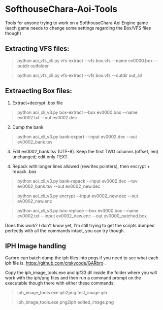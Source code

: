# SofthouseChara-Aoi-Tools
Tools for anyone trying to work on a SofthouseChara Aoi Engine game (each game needs to change some settings regarding the Box/VFS files though)

## Extracting VFS files:
> python aoi_vfs_cli.py vfs-extract --vfs box.vfs --name ev0000.box --outdir outfolder

> python aoi_vfs_cli.py vfs-extract --vfs box.vfs --outdir out_all

## Extraacting Box files:
1) Extract+decrypt .box file
> python aoi_cli_v3.py box-extract --box ev0000.box --name ev0002.txt --out ev0002.dec

2) Dump the bank
> python aoi_cli_v3.py bank-export --input ev0002.dec --out ev0002_bank.tsv

3) Edit ev0002_bank.tsv (UTF-8). Keep the first TWO columns (offset, len) unchanged; edit only TEXT.

4) Repack with longer lines allowed (rewrites pointers), then encrypt + repack .box
> python aoi_cli_v3.py bank-repack  --input ev0002.dec --tsv ev0002_bank.tsv --out ev0002_new.dec

> python aoi_cli_v3.py encrypt      --input ev0002_new.dec --out ev0002_new.enc

> python aoi_cli_v3.py box-replace  --box ev0000.box --name ev0002.txt --input ev0002_new.enc --out ev0000_patched.box

Does this work? I don't know yet, I'm still trying to get the scripts dumped perfectly with all the commands intact, you can try though.

## IPH Image handling
Garbro can batch dump the iph files into pngs if you need to see what each iph file is. https://github.com/crskycode/GARbro .

Copy the iph_image_tools.exe and ipf33.dll inside the folder where you will work with the iph/png files and then run a command prompt on the executable though there with either these commands:
> iph_image_tools.exe iph2png test_image.iph

> iph_image_tools.exe png2iph edited_image.png

